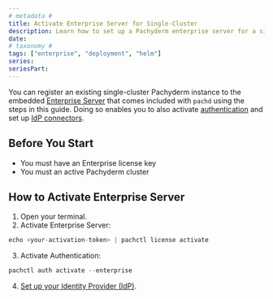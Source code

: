 ```yaml
---
# metadata # 
title: Activate Enterprise Server for Single-Cluster
description: Learn how to set up a Pachyderm enterprise server for a single-cluster environment embedded in pachd.
date: 
# taxonomy #
tags: ["enterprise", "deployment", "helm"]
series:
seriesPart:
---
```


You can register an existing single-cluster Pachyderm instance to the embedded [Enterprise Server](../) that comes included with `pachd` using the steps in this guide. Doing so enables you to also activate [authentication](../../) and set up [IdP connectors](../../authentication/connectors). 

## Before You Start

- You must have an Enterprise license key
- You must an active Pachyderm cluster

##  How to Activate Enterprise Server 

1. Open your terminal.
2. Activate Enterprise Server:
```s
echo <your-activation-token> | pachctl license activate
```
3. Activate Authentication:
```s
pachctl auth activate --enterprise
```
4. [Set up your Identity Provider (IdP)](../../authentication/connectors/).
